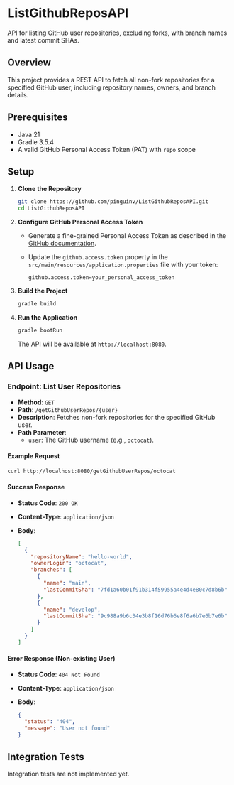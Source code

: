 # ListGithubReposAPI

API for listing GitHub user repositories, excluding forks, with branch names and latest commit SHAs.

## Overview

This project provides a REST API to fetch all non-fork repositories for a specified GitHub user, including repository
names, owners, and branch details.

## Prerequisites

- Java 21
- Gradle 3.5.4
- A valid GitHub Personal Access Token (PAT) with `repo` scope

## Setup

1. **Clone the Repository**

   ```bash
   git clone https://github.com/pinguinv/ListGithubReposAPI.git
   cd ListGithubReposAPI
   ```

2. **Configure GitHub Personal Access Token**

    - Generate a fine-grained Personal Access Token as described in
      the [GitHub documentation](https://docs.github.com/en/authentication/keeping-your-account-and-data-secure/managing-your-personal-access-tokens#creating-a-fine-grained-personal-access-token).
    - Update the `github.access.token` property in the `src/main/resources/application.properties` file with your token:

      ```properties
      github.access.token=your_personal_access_token
      ```

3. **Build the Project**

   ```bash
   gradle build
   ```

4. **Run the Application**

   ```bash
   gradle bootRun
   ```

   The API will be available at `http://localhost:8080`.

## API Usage

### Endpoint: List User Repositories

- **Method**: `GET`
- **Path**: `/getGithubUserRepos/{user}`
- **Description**: Fetches non-fork repositories for the specified GitHub user.
- **Path Parameter**:
    - `user`: The GitHub username (e.g., `octocat`).

#### Example Request

```bash
curl http://localhost:8080/getGithubUserRepos/octocat
```

#### Success Response

- **Status Code**: `200 OK`
- **Content-Type**: `application/json`
- **Body**:

  ```json
  [
    {
      "repositoryName": "hello-world",
      "ownerLogin": "octocat",
      "branches": [
        {
          "name": "main",
          "lastCommitSha": "7fd1a60b01f91b314f59955a4e4d4e80c7d8b6b"
        },
        {
          "name": "develop",
          "lastCommitSha": "9c988a9b6c34e3b8f16d76b6e8f6a6b7e6b7e6b"
        }
      ]
    }
  ]
  ```

#### Error Response (Non-existing User)

- **Status Code**: `404 Not Found`
- **Content-Type**: `application/json`
- **Body**:

  ```json
  {
    "status": "404",
    "message": "User not found"
  }
  ```

## Integration Tests

Integration tests are not implemented yet.